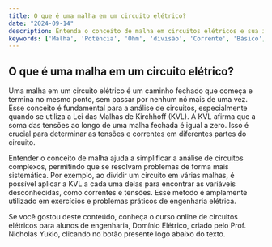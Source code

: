 ```yaml
---
title: O que é uma malha em um circuito elétrico?
date: "2024-09-14"
description: Entenda o conceito de malha em circuitos elétricos e sua importância na análise de circuitos.
keywords: ['Malha', 'Potência', 'Ohm', 'divisão', 'Corrente', 'Básico', 'Exercício']
---
```


## O que é uma malha em um circuito elétrico?

Uma malha em um circuito elétrico é um caminho fechado que começa e termina no mesmo ponto, sem passar por nenhum nó mais de uma vez. Esse conceito é fundamental para a análise de circuitos, especialmente quando se utiliza a Lei das Malhas de Kirchhoff (KVL). A KVL afirma que a soma das tensões ao longo de uma malha fechada é igual a zero. Isso é crucial para determinar as tensões e correntes em diferentes partes do circuito.

Entender o conceito de malha ajuda a simplificar a análise de circuitos complexos, permitindo que se resolvam problemas de forma mais sistemática. Por exemplo, ao dividir um circuito em várias malhas, é possível aplicar a KVL a cada uma delas para encontrar as variáveis desconhecidas, como correntes e tensões. Esse método é amplamente utilizado em exercícios e problemas práticos de engenharia elétrica.

Se você gostou deste conteúdo, conheça o curso online de circuitos elétricos para alunos de engenharia, Domínio Elétrico, criado pelo Prof. Nicholas Yukio, clicando no botão presente logo abaixo do texto.